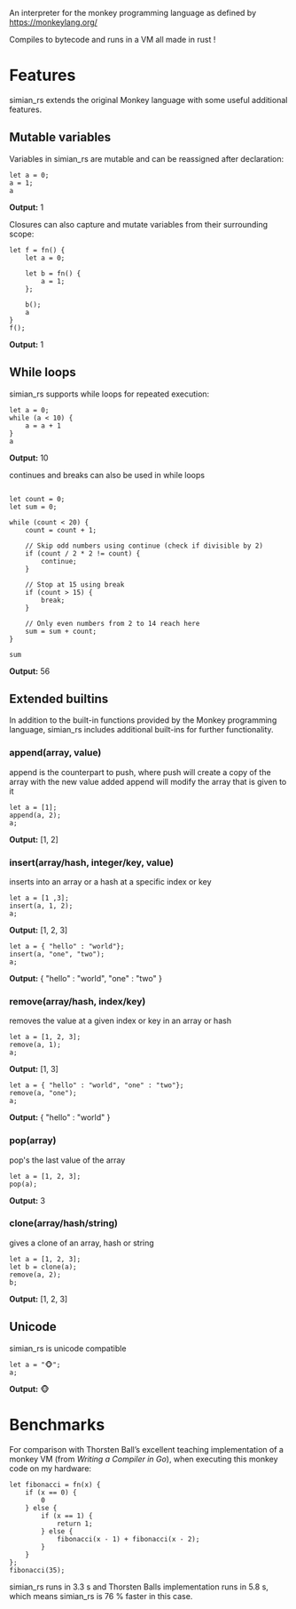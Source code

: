 
An interpreter for the monkey programming language as defined by https://monkeylang.org/

Compiles to bytecode and runs in a VM all made in rust !

# Features

simian_rs extends the original Monkey language with some useful additional features.

## Mutable variables

Variables in simian_rs are mutable and can be reassigned after declaration:

```monkey
let a = 0;
a = 1;
a
```

**Output:** 1

Closures can also capture and mutate variables from their surrounding scope:

```monkey
let f = fn() {
    let a = 0;

    let b = fn() {
        a = 1;
    };

    b();
    a
}
f();
```

**Output:** 1

## While loops

simian_rs supports while loops for repeated execution:

```monkey
let a = 0;
while (a < 10) {
    a = a + 1
}
a
```

**Output:** 10

continues and breaks can also be used in while loops

```monkey

let count = 0;
let sum = 0;

while (count < 20) {
    count = count + 1;

    // Skip odd numbers using continue (check if divisible by 2)
    if (count / 2 * 2 != count) {
        continue;
    }

    // Stop at 15 using break
    if (count > 15) {
        break;
    }

    // Only even numbers from 2 to 14 reach here
    sum = sum + count;
}

sum
```

**Output:** 56

## Extended builtins

In addition to the built-in functions provided by the Monkey programming language, simian_rs includes additional built-ins for further functionality.

### append(array, value)

append is the counterpart to push, where push will create a copy of the array with the new value added append will modify the array that is given to it

```monkey
let a = [1];
append(a, 2);
a;
```

**Output:** [1, 2]

### insert(array/hash, integer/key, value)

inserts into an array or a hash at a specific index or key

```monkey
let a = [1 ,3]; 
insert(a, 1, 2); 
a;
```

**Output:** [1, 2, 3]


```monkey
let a = { "hello" : "world"}; 
insert(a, "one", "two"); 
a;
```

**Output:** { "hello" : "world", "one" : "two" }

### remove(array/hash, index/key)

removes the value at a given index or key in an array or hash

```monkey
let a = [1, 2, 3];
remove(a, 1);
a;
```

**Output:** [1, 3]

```monkey
let a = { "hello" : "world", "one" : "two"};
remove(a, "one");
a;
```

**Output:** { "hello" : "world" }

### pop(array)

pop's the last value of the array

```monkey
let a = [1, 2, 3];
pop(a);
```

**Output:** 3

### clone(array/hash/string)

gives a clone of an array, hash or string

```monkey
let a = [1, 2, 3];
let b = clone(a);
remove(a, 2);
b;
```

**Output:** [1, 2, 3]

## Unicode
simian_rs is unicode compatible

```monkey
let a = "🐵";
a;
```

**Output:** 🐵

# Benchmarks

For comparison with Thorsten Ball’s excellent teaching implementation of a monkey VM (from _Writing a Compiler in Go_), when executing this monkey code on my hardware:

```monkey
let fibonacci = fn(x) {
    if (x == 0) {
        0
    } else {
        if (x == 1) {
            return 1;
        } else {
            fibonacci(x - 1) + fibonacci(x - 2);
        }
    }
};
fibonacci(35);
```

simian_rs runs in 3.3 s and Thorsten Balls implementation runs in 5.8 s, which means simian_rs is 76 % faster in this case.
